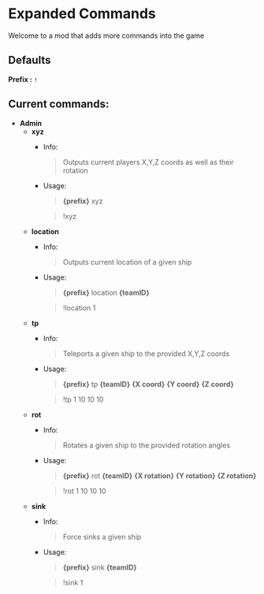 # Expanded Commands

Welcome to a mod that adds more commands into the game

## Defaults

**Prefix :** `!`

## Current commands:

- **Admin**
  - **xyz**
    - Info:
      > Outputs current players X,Y,Z coords as well as their rotation
    - Usage:
      > **{prefix}** xyz
      
      > !xyz
  - **location**
    - Info:
      > Outputs current location of a given ship
    - Usage:
      > **{prefix}** location **{teamID}**
        
      > !location 1
  - **tp**
    - Info:
      > Teleports a given ship to the provided X,Y,Z coords
    - Usage:
      > **{prefix}** tp **{teamID}** **{X coord}** **{Y coord}** **{Z coord}**
        
      > !tp 1 10 10 10
  - **rot**
    - Info:
      > Rotates a given ship to the provided rotation angles
    - Usage:
      > **{prefix}** rot **{teamID}** **{X rotation}** **{Y rotation}** **{Z rotation}**
        
      > !rot 1 10 10 10
  - **sink**
    - Info:
      > Force sinks a given ship
    - Usage:
      > **{prefix}** sink **{teamID}**
        
      > !sink 1
